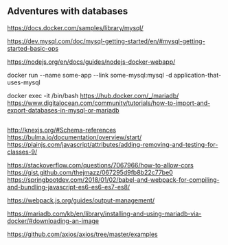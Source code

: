 ## Adventures with databases

https://docs.docker.com/samples/library/mysql/


https://dev.mysql.com/doc/mysql-getting-started/en/#mysql-getting-started-basic-ops

https://nodejs.org/en/docs/guides/nodejs-docker-webapp/

docker run --name some-app --link some-mysql:mysql -d application-that-uses-mysql

docker exec -it <container id> /bin/bash
https://hub.docker.com/_/mariadb/
https://www.digitalocean.com/community/tutorials/how-to-import-and-export-databases-in-mysql-or-mariadb
##
http://knexjs.org/#Schema-references
https://bulma.io/documentation/overview/start/
https://plainjs.com/javascript/attributes/adding-removing-and-testing-for-classes-9/

https://stackoverflow.com/questions/7067966/how-to-allow-cors
https://gist.github.com/thejmazz/067295d9fb8b22c77be0
https://springbootdev.com/2018/01/02/babel-and-webpack-for-compiling-and-bundling-javascript-es6-es6-es7-es8/

https://webpack.js.org/guides/output-management/

https://mariadb.com/kb/en/library/installing-and-using-mariadb-via-docker/#downloading-an-image

https://github.com/axios/axios/tree/master/examples